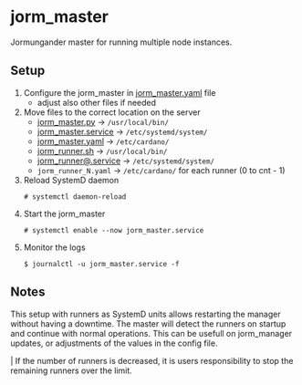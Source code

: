 # jorm_master
Jormungander master for running multiple node instances.

## Setup

1. Configure the jorm_master in [jorm_master.yaml](jorm_master.yaml) file
   - adjust also other files if needed
2. Move files to the correct location on the server
   - [jorm_master.py](jorm_master.py) -> `/usr/local/bin/`
   - [jorm_master.service](jorm_master.service) -> `/etc/systemd/system/`
   - [jorm_master.yaml](jorm_master.yaml) -> `/etc/cardano/`
   - [jorm_runner.sh](jorm_runner.sh) -> `/usr/local/bin/`
   - [jorm_runner@.service](jorm_runner@.service) -> `/etc/systemd/system/`
   - `jorm_runner_N.yaml` -> `/etc/cardano/` for each runner (0 to cnt - 1)
3. Reload SystemD daemon
   ```
   # systemctl daemon-reload
   ```
4. Start the jorm_master
   ```
   # systemctl enable --now jorm_master.service
   ```
5. Monitor the logs
   ```
   $ journalctl -u jorm_master.service -f
   ```

## Notes

This setup with runners as SystemD units allows restarting the manager without having a downtime. The master will detect the runners on startup and continue with normal operations. This can be usefull on jorm_manager updates, or adjustments of the values in the config file.

| If the number of runners is decreased, it is users responsibility to stop the remaining runners over the limit.
